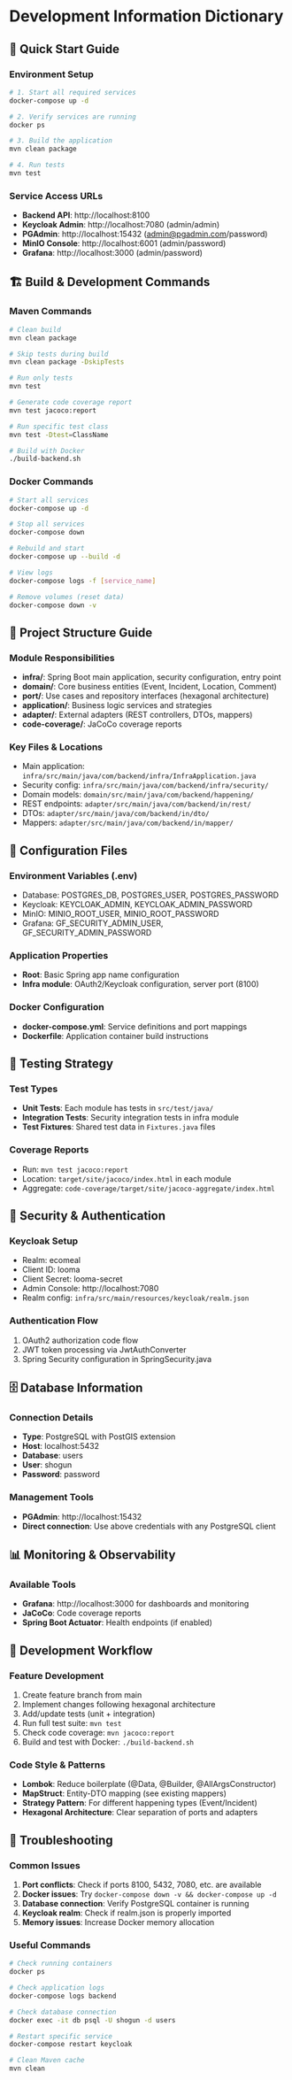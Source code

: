 # Development Information Dictionary

## 🚀 Quick Start Guide

### Environment Setup
```bash
# 1. Start all required services
docker-compose up -d

# 2. Verify services are running
docker ps

# 3. Build the application
mvn clean package

# 4. Run tests
mvn test
```

### Service Access URLs
- **Backend API**: http://localhost:8100
- **Keycloak Admin**: http://localhost:7080 (admin/admin)
- **PGAdmin**: http://localhost:15432 (admin@pgadmin.com/password)
- **MinIO Console**: http://localhost:6001 (admin/password)
- **Grafana**: http://localhost:3000 (admin/password)

## 🏗️ Build & Development Commands

### Maven Commands
```bash
# Clean build
mvn clean package

# Skip tests during build
mvn clean package -DskipTests

# Run only tests
mvn test

# Generate code coverage report
mvn test jacoco:report

# Run specific test class
mvn test -Dtest=ClassName

# Build with Docker
./build-backend.sh
```

### Docker Commands
```bash
# Start all services
docker-compose up -d

# Stop all services
docker-compose down

# Rebuild and start
docker-compose up --build -d

# View logs
docker-compose logs -f [service_name]

# Remove volumes (reset data)
docker-compose down -v
```

## 📁 Project Structure Guide

### Module Responsibilities
- **infra/**: Spring Boot main application, security configuration, entry point
- **domain/**: Core business entities (Event, Incident, Location, Comment)
- **port/**: Use cases and repository interfaces (hexagonal architecture)
- **application/**: Business logic services and strategies
- **adapter/**: External adapters (REST controllers, DTOs, mappers)
- **code-coverage/**: JaCoCo coverage reports

### Key Files & Locations
- Main application: `infra/src/main/java/com/backend/infra/InfraApplication.java`
- Security config: `infra/src/main/java/com/backend/infra/security/`
- Domain models: `domain/src/main/java/com/backend/happening/`
- REST endpoints: `adapter/src/main/java/com/backend/in/rest/`
- DTOs: `adapter/src/main/java/com/backend/in/dto/`
- Mappers: `adapter/src/main/java/com/backend/in/mapper/`

## 🔧 Configuration Files

### Environment Variables (.env)
- Database: POSTGRES_DB, POSTGRES_USER, POSTGRES_PASSWORD
- Keycloak: KEYCLOAK_ADMIN, KEYCLOAK_ADMIN_PASSWORD
- MinIO: MINIO_ROOT_USER, MINIO_ROOT_PASSWORD
- Grafana: GF_SECURITY_ADMIN_USER, GF_SECURITY_ADMIN_PASSWORD

### Application Properties
- **Root**: Basic Spring app name configuration
- **Infra module**: OAuth2/Keycloak configuration, server port (8100)

### Docker Configuration
- **docker-compose.yml**: Service definitions and port mappings
- **Dockerfile**: Application container build instructions

## 🧪 Testing Strategy

### Test Types
- **Unit Tests**: Each module has tests in `src/test/java/`
- **Integration Tests**: Security integration tests in infra module
- **Test Fixtures**: Shared test data in `Fixtures.java` files

### Coverage Reports
- Run: `mvn test jacoco:report`
- Location: `target/site/jacoco/index.html` in each module
- Aggregate: `code-coverage/target/site/jacoco-aggregate/index.html`

## 🔐 Security & Authentication

### Keycloak Setup
- Realm: ecomeal
- Client ID: looma
- Client Secret: looma-secret
- Admin Console: http://localhost:7080
- Realm config: `infra/src/main/resources/keycloak/realm.json`

### Authentication Flow
1. OAuth2 authorization code flow
2. JWT token processing via JwtAuthConverter
3. Spring Security configuration in SpringSecurity.java

## 🗄️ Database Information

### Connection Details
- **Type**: PostgreSQL with PostGIS extension
- **Host**: localhost:5432
- **Database**: users
- **User**: shogun
- **Password**: password

### Management Tools
- **PGAdmin**: http://localhost:15432
- **Direct connection**: Use above credentials with any PostgreSQL client

## 📊 Monitoring & Observability

### Available Tools
- **Grafana**: http://localhost:3000 for dashboards and monitoring
- **JaCoCo**: Code coverage reports
- **Spring Boot Actuator**: Health endpoints (if enabled)

## 🔄 Development Workflow

### Feature Development
1. Create feature branch from main
2. Implement changes following hexagonal architecture
3. Add/update tests (unit + integration)
4. Run full test suite: `mvn test`
5. Check code coverage: `mvn jacoco:report`
6. Build and test with Docker: `./build-backend.sh`

### Code Style & Patterns
- **Lombok**: Reduce boilerplate (@Data, @Builder, @AllArgsConstructor)
- **MapStruct**: Entity-DTO mapping (see existing mappers)
- **Strategy Pattern**: For different happening types (Event/Incident)
- **Hexagonal Architecture**: Clear separation of ports and adapters

## 🚨 Troubleshooting

### Common Issues
1. **Port conflicts**: Check if ports 8100, 5432, 7080, etc. are available
2. **Docker issues**: Try `docker-compose down -v && docker-compose up -d`
3. **Database connection**: Verify PostgreSQL container is running
4. **Keycloak realm**: Check if realm.json is properly imported
5. **Memory issues**: Increase Docker memory allocation

### Useful Commands
```bash
# Check running containers
docker ps

# Check application logs
docker-compose logs backend

# Check database connection
docker exec -it db psql -U shogun -d users

# Restart specific service
docker-compose restart keycloak

# Clean Maven cache
mvn clean
```
